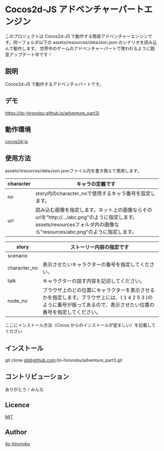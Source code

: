 Cocos2d-JS アドベンチャーパートエンジン
====

このプロジェクトは Cocos2d-JS で動作する簡易アドベンチャーエンジンです。同一フォルダ以下の assets/resources/dataJson.json のシナリオを読み込んで動作します。
世界中のゲームのアドベンチャーパートで使われるように鋭意アップデート中です！

## 説明

Cocos2d-JS で動作するアドベンチャパートです。

## デモ

https://ito-hironobu.github.io/adventure_part3/

## 動作環境

[cocos2d-js](http://www.cocos2d-x.org/download)

## 使用方法

assets/resources/dataJson.jsonファイル内を書き換えて使用します。

| character | キャラの定義です |
| --- | --- |
| no | story内のcharacter_noで使用するキャラ番号を設定します。 |
| url | 読み込む画像を指定します。ネット上の画像ならそのurlを"http://.../abc.png"のように指定します。assets/resourcesフォルダ内の画像なら"resources/abc.png"のように指定します。 |

| story | ストーリー内容の指定です |
| --- | --- |
| scenario |  |
| character_no | 表示させたいキャラクターの番号を指定してください。 |
| talk | キャラクターの話す内容を記述してください。 |
| node_no | ブラウザ上のどの位置にキャラクターを表示させるかを指定します。ブラウザ上には、( 1 4 2 5 3 )のように番号が振ってあるので、表示させたい位置の番号を指定してください。 |

ここにインストール方法（Cocos からのインストールが望ましい）を記載してください

## インストール

git clone git@github.com:ito-hironobu/adventure_part3.git

## コントリビューション

ありがとう！みんな

## Licence

[MIT](https://github.com/tcnksm/tool/blob/master/LICENCE)

## Author

[ito-hironobu](https://github.com/ito-hironobu)
